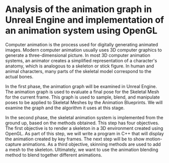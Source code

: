 # Analysis of the animation graph in Unreal Engine and implementation of an animation system using OpenGL 

Computer animation is the process used for digitally generating animated images. Modern computer animation usually uses 3D computer graphics to generate a three-dimensional picture. In most 3D computer animation systems, an animator creates a simplified representation of a character's anatomy, which is analogous to a skeleton or stick figure. In human and animal characters, many parts of the skeletal model correspond to the actual bones.

In the first phase, the animation graph will be examined in Unreal Engine. The animation graph is used to evaluate a final pose for the Skeletal Mesh for the current frame. This graph is used to sample, blend, and manipulate poses to be applied to Skeletal Meshes by the Animation Blueprints. We will examine the graph and the algorithm it uses at this stage.

In the second phase, the skeletal animation system is implemented from the ground up, based on the methods obtained. This step has four objectives. The first objective is to render a skeleton in a 3D environment created using OpenGL. As part of this step, we will write a program in C++ that will display the animation created by key frames. The next step will be to show motion-capture animations. As a third objective, skinning methods are used to add a mesh to the skeleton. Ultimately, we want to use the animation blending method to blend together different animations.
